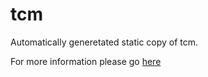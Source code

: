 
tcm
==============

Automatically generetated static copy of tcm. 

For more information please go [here](http://purl.org)
